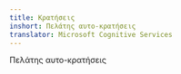 ```yaml
---
title: Κρατήσεις
inshort: Πελάτης αυτο-κρατήσεις
translator: Microsoft Cognitive Services
---
```


Πελάτης αυτο-κρατήσεις


